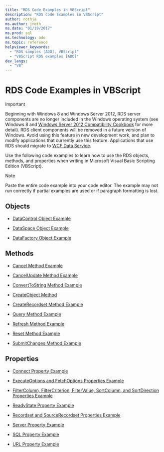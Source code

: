 ```yaml
---
title: "RDS Code Examples in VBScript"
description: "RDS Code Examples in VBScript"
author: rothja
ms.author: jroth
ms.date: "01/19/2017"
ms.prod: sql
ms.technology: ado
ms.topic: reference
helpviewer_keywords:
  - "RDS samples [ADO], VBScript"
  - "VBScript RDS examples [ADO]"
dev_langs:
  - "VB"
---
```

# RDS Code Examples in VBScript
> [!IMPORTANT]
>  Beginning with Windows 8 and Windows Server 2012, RDS server components are no longer included in the Windows operating system (see Windows 8 and [Windows Server 2012 Compatibility Cookbook](https://www.microsoft.com/download/details.aspx?id=27416) for more detail). RDS client components will be removed in a future version of Windows. Avoid using this feature in new development work, and plan to modify applications that currently use this feature. Applications that use RDS should migrate to [WCF Data Service](/dotnet/framework/wcf/).  
  
 Use the following code examples to learn how to use the RDS objects, methods, and properties when writing in Microsoft Visual Basic Scripting Edition (VBScript).  
  
> [!NOTE]
>  Paste the entire code example into your code editor. The example may not run correctly if partial examples are used or if paragraph formatting is lost.  
  
## Objects  
  
-   [DataControl Object Example](./datacontrol-object-example-vbscript.md)  
  
-   [DataSpace Object Example](./dataspace-object-and-createobject-method-example-vbscript.md)  
  
-   [DataFactory Object Example](./datafactory-object-query-method-and-createobject-method-example-vbscript.md)  
  
## Methods  
  
-   [Cancel Method Example](./cancel-method-example-vbscript.md)  
  
-   [CancelUpdate Method Example](./cancelupdate-method-example-vbscript.md)  
  
-   [ConvertToString Method Example](./converttostring-method-example-vbscript.md)  
  
-   [CreateObject Method](./dataspace-object-and-createobject-method-example-vbscript.md)  
  
-   [CreateRecordset Method Example](./createrecordset-method-example-vbscript.md)  
  
-   [Query Method Example](./datafactory-object-query-method-and-createobject-method-example-vbscript.md)  
  
-   [Refresh Method Example](./refresh-method-example-vbscript.md)  
  
-   [Reset Method Example](./filter-column-criterion-value-sortcolumn-sortdirection-example-vbscript.md)  
  
-   [SubmitChanges Method Example](./submitchanges-method-example-vbscript.md)  
  
## Properties  
  
-   [Connect Property Example](./connect-property-example-vbscript.md)  
  
-   [ExecuteOptions and FetchOptions Properties Example](./executeoptions-and-fetchoptions-properties-example-vbscript.md)  
  
-   [FilterColumn, FilterCriterion, FilterValue, SortColumn, and SortDirection Properties Example](./filter-column-criterion-value-sortcolumn-sortdirection-example-vbscript.md)  
  
-   [ReadyState Property Example](./readystate-property-example-vbscript.md)  
  
-   [Recordset and SourceRecordset Properties Example](./recordset-and-sourcerecordset-properties-example-vbscript.md)  
  
-   [Server Property Example](./server-property-example-vbscript.md)  
  
-   [SQL Property Example](./sql-property-example-vbscript.md)  
  
-   [URL Property Example](./url-property-example-vbscript.md)